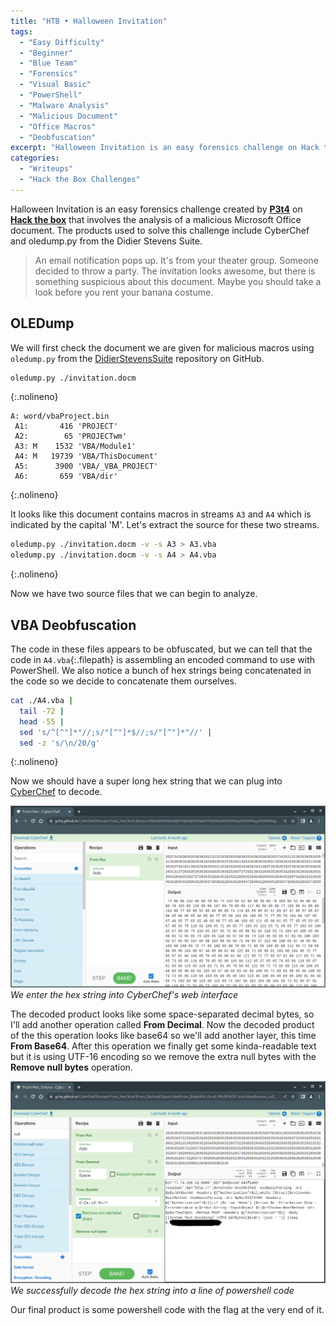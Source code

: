 ```yaml
---
title: "HTB • Halloween Invitation"
tags:
  - "Easy Difficulty"
  - "Beginner"
  - "Blue Team"
  - "Forensics"
  - "Visual Basic"
  - "PowerShell"
  - "Malware Analysis"
  - "Malicious Document"
  - "Office Macros"
  - "Deobfuscation"
excerpt: "Halloween Invitation is an easy forensics challenge on Hack the Box that involves the analysis of a malicious Microsoft Office document. The products used to solve this challenge include CyberChef and oledump.py from the Didier Stevens Suite."
categories:
  - "Writeups"
  - "Hack the Box Challenges"
---
```


Halloween Invitation is an easy forensics challenge created by [**P3t4**](https://app.hackthebox.com/users/23) on [**Hack the box**](https://app.hackthebox.com/challenges/halloween-invitation) that involves the analysis of a malicious Microsoft Office document. The products used to solve this challenge include CyberChef and oledump.py from the Didier Stevens Suite.

> An email notification pops up. It's from your theater group. Someone decided to throw a party. The invitation looks awesome, but there is something suspicious about this document. Maybe you should take a look before you rent your banana costume.

## OLEDump

We will first check the document we are given for malicious macros using `oledump.py` from the [DidierStevensSuite](https://github.com/DidierStevens/DidierStevensSuite) repository on GitHub.

```bash
oledump.py ./invitation.docm
```
{:.nolineno}
>
```
A: word/vbaProject.bin
 A1:       416 'PROJECT'
 A2:        65 'PROJECTwm'
 A3: M    1532 'VBA/Module1'
 A4: M   19739 'VBA/ThisDocument'
 A5:      3900 'VBA/_VBA_PROJECT'
 A6:       659 'VBA/dir'
```
{:.nolineno}

It looks like this document contains macros in streams `A3` and `A4` which is indicated by the capital 'M'. Let's extract the source for these two streams.

```bash
oledump.py ./invitation.docm -v -s A3 > A3.vba
oledump.py ./invitation.docm -v -s A4 > A4.vba
```
{:.nolineno}

Now we have two source files that we can begin to analyze.

## VBA Deobfuscation

The code in these files appears to be obfuscated, but we can tell that the code in `A4.vba`{:.filepath} is assembling an encoded command to use with PowerShell. We also notice a bunch of hex strings being concatenated in the code so we decide to concatenate them ourselves.

```bash
cat ./A4.vba |
  tail -72 |
  head -55 |
  sed 's/^[^"]*"//;s/"[^"]*$//;s/"[^"]*"//' |
  sed -z 's/\n/20/g'
```
{:.nolineno}

Now we should have a super long hex string that we can plug into [CyberChef](https://gchq.github.io/CyberChef/) to decode.

![CyberChef input](/assets/img/post/htb-challenges-halloween-invitation/cyberchef.png)
_We enter the hex string into CyberChef's web interface_

The decoded product looks like some space-separated decimal bytes, so I'll add another operation called **From Decimal**. Now the decoded product of the this operation looks like base64 so we'll add another layer, this time **From Base64**. After this operation we finally get some kinda-readable text but it is using UTF-16 encoding so we remove the extra null bytes with the **Remove null bytes** operation.

![CyberChef decode](/assets/img/post/htb-challenges-halloween-invitation/cyberchef-2.png)
_We successfully decode the hex string into a line of powershell code_

Our final product is some powershell code with the flag at the very end of it.
